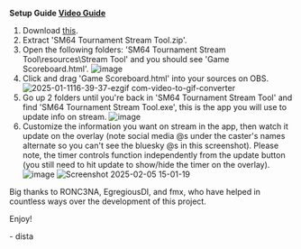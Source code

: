 **Setup Guide [Video Guide](https://www.youtube.com/watch?v=bu39oUrxvbA)**
1. Download [this](https://github.com/dista64/SM64-Tournament-Stream-Tool/releases/tag/SM64).
2. Extract 'SM64 Tournament Stream Tool.zip'.
3. Open the following folders: 'SM64 Tournament Stream Tool\resources\Stream Tool' and you should see 'Game Scoreboard.html'. ![image](https://github.com/user-attachments/assets/7b4500de-fb1d-42d0-8100-9adcd7df11b6)
4. Click and drag 'Game Scoreboard.html' into your sources on OBS. ![2025-01-1116-39-37-ezgif com-video-to-gif-converter](https://github.com/user-attachments/assets/1545bdd3-8e01-4d29-9346-d2d5a5332ab0)
5. Go up 2 folders until you're back in 'SM64 Tournament Stream Tool' and find 'SM64 Tournament Stream Tool.exe', this is the app you will use to update info on stream. ![image](https://github.com/user-attachments/assets/1e58eed1-9931-4263-8093-45759735ce29)
6. Customize the information you want on stream in the app, then watch it update on the overlay (note social media @s under the caster's names alternate so you can't see the bluesky @s in this screenshot). Please note, the timer controls function independently from the update button (you still need to hit update to show/hide the timer on the overlay). ![image](https://github.com/user-attachments/assets/3bba1f1f-0706-45b0-b8df-dfbc6faac0d2) ![Screenshot 2025-02-05 15-01-19](https://github.com/user-attachments/assets/4e5bc912-f388-4172-912d-c44b8faf0b68)


Big thanks to RONC3NA, EgregiousDI, and fmx, who have helped in countless ways over the development of this project.

Enjoy!

\- dista
